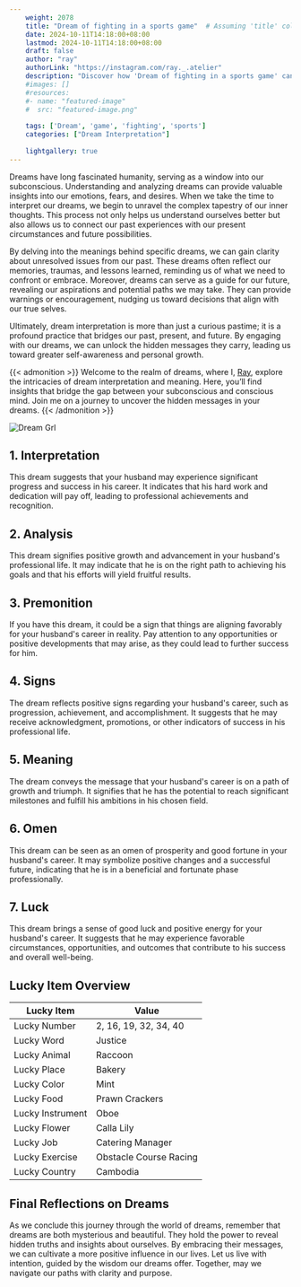 ```yaml
---
    weight: 2078
    title: "Dream of fighting in a sports game"  # Assuming 'title' column exists
    date: 2024-10-11T14:18:00+08:00
    lastmod: 2024-10-11T14:18:00+08:00
    draft: false
    author: "ray"
    authorLink: "https://instagram.com/ray._.atelier"
    description: "Discover how 'Dream of fighting in a sports game' can interpret your future and uncover its significant meanings in your life."
    #images: []
    #resources:
    #- name: "featured-image"
    #  src: "featured-image.png"
    
    tags: ['Dream', 'game', 'fighting', 'sports']
    categories: ["Dream Interpretation"]
    
    lightgallery: true
---
```

    
Dreams have long fascinated humanity, serving as a window into our subconscious. Understanding and analyzing dreams can provide valuable insights into our emotions, fears, and desires. When we take the time to interpret our dreams, we begin to unravel the complex tapestry of our inner thoughts. This process not only helps us understand ourselves better but also allows us to connect our past experiences with our present circumstances and future possibilities.

By delving into the meanings behind specific dreams, we can gain clarity about unresolved issues from our past. These dreams often reflect our memories, traumas, and lessons learned, reminding us of what we need to confront or embrace. Moreover, dreams can serve as a guide for our future, revealing our aspirations and potential paths we may take. They can provide warnings or encouragement, nudging us toward decisions that align with our true selves.

Ultimately, dream interpretation is more than just a curious pastime; it is a profound practice that bridges our past, present, and future. By engaging with our dreams, we can unlock the hidden messages they carry, leading us toward greater self-awareness and personal growth.

{{< admonition >}}
Welcome to the realm of dreams, where I, [Ray](https://instagram.com/ray._.atelier), explore the intricacies of dream interpretation and meaning. Here, you’ll find insights that bridge the gap between your subconscious and conscious mind. Join me on a journey to uncover the hidden messages in your dreams.
{{< /admonition >}}

![Dream Grl](https://cdn.pixabay.com/photo/2017/11/02/03/35/gothic-2910057_1280.jpg "Dream Grl")

## 1. Interpretation
 This dream suggests that your husband may experience significant progress and success in his career. It indicates that his hard work and dedication will pay off, leading to professional achievements and recognition.

## 2. Analysis
 This dream signifies positive growth and advancement in your husband's professional life. It may indicate that he is on the right path to achieving his goals and that his efforts will yield fruitful results.

## 3. Premonition
 If you have this dream, it could be a sign that things are aligning favorably for your husband's career in reality. Pay attention to any opportunities or positive developments that may arise, as they could lead to further success for him.

## 4. Signs
 The dream reflects positive signs regarding your husband's career, such as progression, achievement, and accomplishment. It suggests that he may receive acknowledgment, promotions, or other indicators of success in his professional life.

## 5. Meaning
 The dream conveys the message that your husband's career is on a path of growth and triumph. It signifies that he has the potential to reach significant milestones and fulfill his ambitions in his chosen field.

## 6. Omen
 This dream can be seen as an omen of prosperity and good fortune in your husband's career. It may symbolize positive changes and a successful future, indicating that he is in a beneficial and fortunate phase professionally.

## 7. Luck
 This dream brings a sense of good luck and positive energy for your husband's career. It suggests that he may experience favorable circumstances, opportunities, and outcomes that contribute to his success and overall well-being.

## Lucky Item Overview
| Lucky Item          | Value              |
|---------------|--------------------|
| Lucky Number        | 2, 16, 19, 32, 34, 40  |
| Lucky Word          | Justice |
| Lucky Animal        | Raccoon |
| Lucky Place         | Bakery     |
| Lucky Color         | Mint     |
| Lucky Food          | Prawn Crackers      |
| Lucky Instrument    | Oboe |
| Lucky Flower        | Calla Lily    |
| Lucky Job           | Catering Manager       |
| Lucky Exercise      | Obstacle Course Racing  |
| Lucky Country       | Cambodia    |


##  Final Reflections on Dreams

As we conclude this journey through the world of dreams, remember that dreams are both mysterious and beautiful. They hold the power to reveal hidden truths and insights about ourselves. By embracing their messages, we can cultivate a more positive influence in our lives. Let us live with intention, guided by the wisdom our dreams offer. Together, may we navigate our paths with clarity and purpose.
